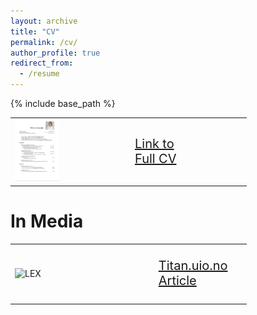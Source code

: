 ```yaml
---
layout: archive
title: "CV"
permalink: /cv/
author_profile: true
redirect_from:
  - /resume
---
```


{% include base_path %}


<table style="border-collapse: collapse; border: none;width: 75%;" border="0">
<tr>
<td style="border: none;">

<img src="/files/cv.png" alt="LEX" style="width: 40.00%; height: auto;"> 

</td>
<td style="border: none; text-align: left; font-size: 20px; vertical-align: middle; width:50%;">

<a href="/files/CV_Ranum_Public.pdf" target="_blank">Link to <br> Full CV</a>

</td>
</tr>
</table>


In Media
======
<table style="border-collapse: collapse; border: none;width: 75%;" border="0">
<tr>
<td style="border: none;">

<img src="/images/photos/uio.JPG" alt="LEX" style="width: 50.00%; height: auto;"> 

</td>
<td style="border: none; text-align: left; font-size: 20px; vertical-align: middle; width:40%;">


<a href="https://www.titan.uio.no/innovasjon/2021/studentgrundere-vil-lage-automatisk-tegnsprak-oversetter.html" target="_blank">Titan.uio.no Article</a>

</td>
</tr>
</table>

